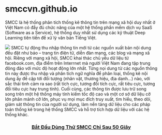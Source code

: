 # smccvn.github.io

<p>SMCC là hệ thống phân tích thống kê thông tin trên mạng xã hội duy nhất ở Việt Nam có đầy đủ chức năng của một hệ thống phần mềm dịch vụ SaaS (Software as a Service), hệ thống duy nhất sử dụng các kỹ thuật Deep Learning tiên tiến để xử lý văn bản Tiếng Việt.</p>
<img src="http://orm.vn/Modules/CMS/Upload/1/FullSizeRender%20(1).jpg">
SMCC tự động thu nhập thông tin mới từ các nguồn xuất bản nội dung đều đặt như báo – trang tin điện tử, diễn đàn mạng, các blog và mạng xã hội. Riêng với mạng xã hội, SMCC khai thác chủ yếu dữ liệu từ facebook.com, địa điểm trên Interrnet mà người Việt Nam đang tập trung đông đảo với mức độ hoạt động lớn nhất. Từng nọi dung từ các nguồn thông tin này được thu nhập và phân tích ngữ nghĩa để phân loại, thống kê nội dung ấy đề cập tới đối tượng (nhân vật, thương hiệu, địa danh…) nào, với sắc thái tình cảm ra sao (rất tích cực, tương đối tích cực, rất tiêu cực, tương đối tiêu cực hay trung tính). Cuối cùng, các thông tin được lưu trữ song song trên một hệ thống máy tính kiếm tốc độ cao và một cơ sở dữ liệu cỡ lớn phân mảnh cỡ lớn, phục vụ mọi mục đích truy xuất, tìm hiểu, theo dõi, giám sát thông tin của người sử dụng, làm nền tảng dữ liệu cho các pháp toán thống kê trong hệ thống SMCC và hỗ trợ tích hợp dữ liệu với các hệ thống khác.

<h3 style="text-align: center;"><a href="https://smcc.vn/Administrator/Register.aspx?ref=1">Bắt Đầu Dùng Thử SMCC Chỉ Sau 50 Giây</a></h3>

